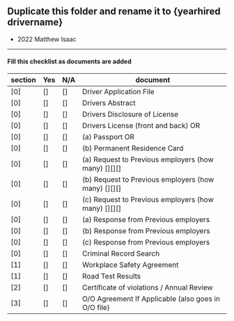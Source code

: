 ## Duplicate this folder and rename it to {yearhired drivername} 

* 2022 Matthew Isaac


***

#### Fill this checklist as documents are added

| section | Yes | N/A | document                                            |
| ------- | --- | --- | --------------------------------------------------- |
| [0]     | []  | []  | Driver Application File                             |
| [0]     | []  | []  | Drivers Abstract                                    |  |
| [0]     | []  | []  | Drivers Disclosure of License                       |
| [0]     | []  | []  | Drivers License (front and back) OR                 |  |
| [0]     | []  | []  | (a) Passport OR                                     |
| [0]     | []  | []  | (b) Permanent Residence Card                        |
| [0]     | []  | []  | (a) Request to Previous employers (how many) [][][] |
| [0]     | []  | []  | (b) Request to Previous employers (how many) [][][] |
| [0]     | []  | []  | (c) Request to Previous employers (how many) [][][] |
| [0]     | []  | []  | (a) Response from Previous employers                |
| [0]     | []  | []  | (b) Response from Previous employers                |
| [0]     | []  | []  | (c) Response from Previous employers                |
| [0]     | []  | []  | Criminal Record Search                              |
| [1]     | []  | []  | Workplace Safety Agreement                          |
| [1]     | []  | []  | Road Test Results                                   |
| [2]     | []  | []  | Certificate of violations / Annual Review           |
| [3]     | []  | []  | O/O Agreement If Applicable (also goes in O/O file) |
